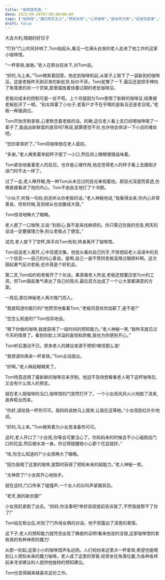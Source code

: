 ```yaml
---
title: "咖啡馆奇遇。"
date: 2023-09-24T07:00:00+08:00
tags: ["咖啡馆","魔幻现实主义","预知未来","心灵咖啡","超自然元素","启发性故事","神秘老人","小镇生活","励志故事", "Claude"]
draft: false
--- 
```


大吉大利,晴朗的好日子

“叮铃”门上的风铃响了,Tom抬起头,看见一位满头白发的老人走进了他工作的这家小咖啡馆。

“一杯拿铁,谢谢。”老人在柜台前坐下,对Tom说。

“好的,马上来。”Tom微笑着回答。他走到咖啡机前,从架子上取下了一袋新到的咖啡豆。这是老板昨天刚买来的新批货,标价不菲。Tom犹豫了一下,最后还是把手伸向了角落里的另一个货架,那里摆放着快要过期的老批咖啡豆。

老板对成本的控制可是一丝不苟。上个月就因为Tom使用了新鲜的咖啡豆,结果被老板批评了一顿。“别太挥霍了小伙子,老客户才不在乎喝的是新豆还是老豆呢。”老板一再强调过。

Tom开始烹制拿铁,心里默念着老板的话。的确,这位老人看上去已经喝咖啡喝了一辈子了,能品出新鲜度的差异吗?再说,就算感觉不对,也许他会体谅一下小店的难处吧。

“您的拿铁好了。”Tom将咖啡放在老人面前。

“多谢。”老人微笑着举起杯子抿了一小口,然后闭上眼睛慢慢品味着。

Tom紧张地看着老人的反应。也许是心理作用,他总觉得老人的样子看上去跟刚才进门时不太一样了。

过了一会,老人睁开眼,用一种Tom从未见过的目光审视着他。那目光深邃而穿透,仿佛直接看进了他的内心。Tom不由自主地打了个冷颤。

“小伙子,听我一句劝,别总听从你老板的话。”老人神秘地说,“我看得出来,你内心非常善良。但有时候,盲目顺从也会酿成大错。”

Tom惊讶地睁大了眼睛。

老人抿了一口咖啡,又说:“别担心,我不是来找麻烦的。你只需记住我的忠告,明天的谈话一定要据理力争,别让老板占了便宜。”

说完,老人放下了空杯,挥手向Tom告别,转身离开了咖啡馆。

Tom目送老人离开,心中百感交集。他低头看向自己的手,不禁想起老人话语中的另一个信息——自己的内心善良。是啊,自己一直不赞同老板滥用过期原料啊。这次鼓起勇气反对老板,也许真是个好机会。

第二天,Tom如约和老板开了个长谈。果真像老人所说,老板还想要压低Tom的工资。但Tom鼓起勇气表达了自己的观点,最后双方达成了一个让大家都满意的方案。

一周后,那位神秘老人再次推门而入。

“我就知道你能行的!”他赞赏地看着Tom,“老板同意给你加薪了,是不是?”

“您怎么知道的?”Tom惊异地说。

“喝下你做的咖啡,我就获得了一段时间的预知能力。”老人神秘一笑,“我昨天就见过今天的情景了。看到你脸上洋溢的喜悦和骄傲,我也为你感到开心。”

Tom听后激动不已。原来老人的建议来源于预知!难怪那么准!

“我想请你再来一杯拿铁。”Tom主动提出。

“好啊。”老人眯起眼睛笑了。

Tom特意选用了最新鲜的咖啡豆来烹制。他迫不及待想看看老人喝下这杯咖啡后,又会有什么惊人的预言。

就在老人抿咖啡的当口,咖啡馆的门突然打开了。一个小女孩风风火火地跑了进来,直奔柜台而来。

“你好,请给我一杯热可可。我妈妈说她马上就来,让我在这等她。”小女孩脸红扑扑地说。

“好的,马上来。”Tom微笑着为小女孩准备热可可。

这时,老人开口了:“小女孩,你等会可要当心了。你妈妈来的时候会不小心碰倒店门口的花盆,然后被水泼一身。你记得提醒她小心那个花盆就好。”

“哇,你怎么知道的?”小女孩睁大了眼睛。

“因为我喝了这里的咖啡,就暂时获得了预知未来的超能力。”老人神秘一笑。

“太神奇了!”小女孩开心地拍手。

就在这时,门口传来了碰撞声,一个女人的尖叫声紧跟其后。

“老天,我的新衣服!”

小女孩赶紧跑了出去。“妈妈,你没事吧?幸好叔叔提前告诉我了,不然我就帮不了你了!”

Tom站在柜台后,听到了门外母女俩的对话。他不禁露出了深思的表情。

这下子,老人的预知能力就凭空出现了确凿的证明!看来他说的没错,这家咖啡馆的拿铁真的有种神奇的魔力!

从那一刻起,这家小小的咖啡馆声名远扬。人们纷纷来这里点一杯拿铁,希望也能喝到让人预知未来的魔力咖啡。老人成了这里的常客,经常坐在角落位置,为各种各样前来寻求建议的人提供他独特的预知建议。

Tom也变得越来越喜欢这份工作。

